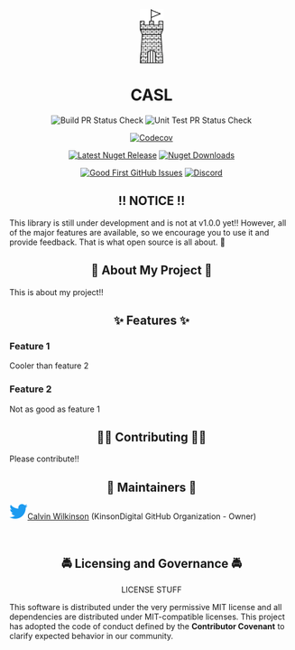 <div align="center">
    <a href="#"><img align="center" src="https://raw.githubusercontent.com/KinsonDigital/CASL/preview/Documentation/Images/casl-logo.png" height="96"></a>
    <br />

</div>

<h1 style="border:0;font-weight:bold" align="center">CASL</h1>

<div align="center">

![Build PR Status Check](https://img.shields.io/github/actions/workflow/status/KinsonDigital/CASL/build-pr-status-check.yml?label=%E2%9A%99%EF%B8%8FBuild&color=2F8840)
![Unit Test PR Status Check](https://img.shields.io/github/actions/workflow/status/KinsonDigital/CASL/unit-test-pr-status-check.yml?label=%F0%9F%A7%AATests&color=2F8840)

[![Codecov](https://img.shields.io/codecov/c/github/KinsonDigital/CASL?color=2F8840&label=Code%20Coverage&logo=codecov)](https://app.codecov.io/gh/KinsonDigital/CASL/tree/release%2Fv1.0.0)

[![Latest Nuget Release](https://img.shields.io/nuget/vpre/kinsondigital.CASL?label=Latest%20Release&logo=nuget)](https://www.nuget.org/packages/KinsonDigital.CASL)
[![Nuget Downloads](https://img.shields.io/nuget/dt/KinsonDigital.CASL?color=0094FF&label=nuget%20downloads&logo=nuget)](https://www.nuget.org/stats/packages/KinsonDigital.CASL?groupby=Version)

[![Good First GitHub Issues](https://img.shields.io/github/issues/kinsondigital/CASL/good%20first%20issue?color=7057ff&label=Good%20First%20Issues)](https://github.com/KinsonDigital/CASL/issues?q=is%3Aissue+is%3Aopen+label%3A%22good+first+issue%22)
[![Discord](https://img.shields.io/discord/481597721199902720?color=%23575CCB&label=chat%20on%20discord&logo=discord&logoColor=white)](https://discord.gg/qewu6fNgv7)
</div>

<h2 style="font-weight:bold" align="center" >!! NOTICE !!</h2>

This library is still under development and is not at v1.0.0 yet!!  However, all of the major features are available, so we encourage you to use it and provide feedback.  That is what open source is all about. 🥳

<h2 style="font-weight:bold" align="center">📖 About My Project 📖</h2>

This is about my project!!

<h2 style="font-weight:bold" align="center">✨ Features ✨</h2>

### Feature 1

Cooler than feature 2

### Feature 2

Not as good as feature 1

<h2 style="font-weight:bold;" align="center">🙏🏼 Contributing 🙏🏼</h2>

Please contribute!!

<h2 style="font-weight:bold;" align="center">🔧 Maintainers 🔧</h2>

[![x-logo](https://raw.githubusercontent.com/KinsonDigital/.github/master/Images/x-logo-16x16.svg)Calvin Wilkinson](https://x.com/KDCoder) (KinsonDigital GitHub Organization - Owner)
  
<br/>

<h2 style="font-weight:bold;" align="center">🚔 Licensing and Governance 🚔</h2>

<div align="center">

LICENSE STUFF

</div>

This software is distributed under the very permissive MIT license and all dependencies are distributed under MIT-compatible licenses.
This project has adopted the code of conduct defined by the **Contributor Covenant** to clarify expected behavior in our community.
